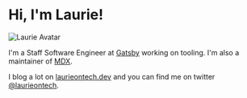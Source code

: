 # Hi, I'm Laurie!
![Laurie Avatar](https://laurieontech.com/static/illustration-ee1f9bca8b4370584c7ea9fd944c7d04.png)


I'm a Staff Software Engineer at [Gatsby](https://github.com/gatsbyjs) working on tooling. I'm also a maintainer of [MDX](https://github.com/mdx-js/mdx).

I blog a lot on [laurieontech.dev](https://laurieontech.com/) and you can find me on twitter [@laurieontech](https://twitter.com/laurieontech).
